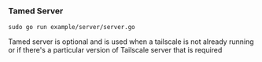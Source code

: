 ### Tamed Server

`sudo go run example/server/server.go`

Tamed server is optional and is used when a tailscale is not already
running or if there's a particular version of Tailscale server that 
is required 

